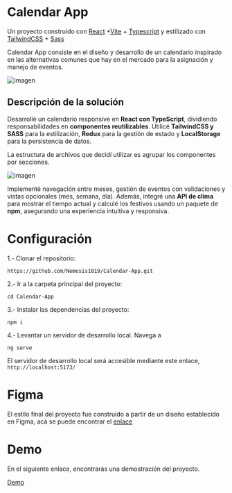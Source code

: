 

# Calendar App

Un proyecto construido con [React](https://es.react.dev/) +[Vite](https://vite.dev/) + [Typescript](https://www.typescriptlang.org/) y estilizado con [TailwindCSS](https://tailwindcss.com/) + [Sass](https://sass-lang.com/) 

Calendar App consiste en el diseño y desarrollo de un calendario inspirado en las alternativas comunes que hay en el mercado para la asignación y manejo de eventos.

![imagen](https://firebasestorage.googleapis.com/v0/b/portafolio-images.appspot.com/o/Captura.PNG?alt=media&token=e2db4632-71ff-4bb4-9f3d-db1688e1f5a1)

## Descripción de la solución

Desarrollé un calendario responsive en **React con TypeScript**, dividiendo responsabilidades en **componentes reutilizables**. Utilicé **TailwindCSS y SASS** para la estilización, **Redux** para la gestión de estado y **LocalStorage** para la persistencia de datos.

La estructura de archivos que decidí utilizar es agrupar los componentes por secciones.

![imagen](https://firebasestorage.googleapis.com/v0/b/portafolio-images.appspot.com/o/Capturaaa.PNG?alt=media&token=2c7d0f45-7d40-47a5-813a-8d38ce3aa619)

 Implementé navegación entre meses, gestión de eventos con validaciones y vistas opcionales (mes, semana, día). Además, integré una **API de clima** para mostrar el tiempo actual y calculé los festivos usando un paquete de **npm**, asegurando una experiencia intuitiva y responsiva.



# Configuración

1.- Clonar el repositorio:
 
	https://github.com/Nemesis1019/Calendar-App.git

2.- Ir a la carpeta principal del proyecto:

    cd Calendar-App

3.- Instalar las dependencias del proyecto:

    npm i

4.- Levantar un servidor de desarrollo local. Navega a 

    ng serve

El servidor de desarrollo local será accesible mediante este enlace,
`http://localhost:5173/`



# Figma
El estilo final del proyecto fue construido a partir de un diseño establecido en Figma, acá se puede encontrar el [enlace](https://www.figma.com/design/bhYb9Rc7y1sgVn49BANu5P/Calendar?m=auto&t=eHhETrCVVp2kgoKZ-6)

# Demo
En el siguiente enlace, encontrarás una demostración del proyecto.

[Demo](https://calendar-app-ten-inky.vercel.app/)